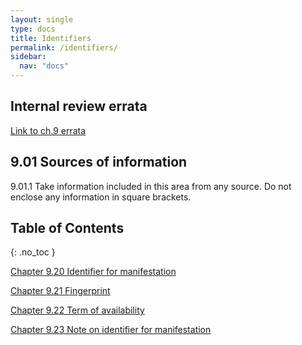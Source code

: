 ```yaml
---
layout: single
type: docs
title: Identifiers
permalink: /identifiers/
sidebar:
  nav: "docs"
---
```


## Internal review errata

[Link to ch.9 errata](https://docs.google.com/document/d/1S-ppDuSz0STqOURYVJ6tM5PmjqkF7g2ZPN7Cx3uVWZE/edit)

## 9.01 Sources of information

<a name="9.01.1">9.01.1</a> Take information included in this area from any source. Do not enclose any information in square brackets.

## Table of Contents
{: .no_toc }

[Chapter 9.20 Identifier for manifestation](/DCRMR/identifiers/Identifier-for-manifestation/)

[Chapter 9.21 Fingerprint](/DCRMR/identifiers/Fingerprint/)

[Chapter 9.22 Term of availability](/DCRMR/identifiers/Term-of-availability/)

[Chapter 9.23 Note on identifier for manifestation](/DCRMR/identifiers/Note-on-identifier-for-manifestation/)